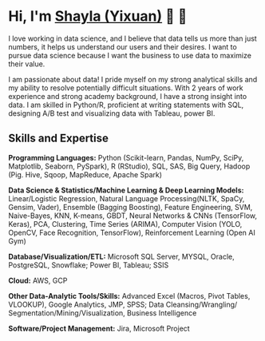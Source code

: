 

<!---
yixuanlu17/yixuanlu17 is a ✨ special ✨ repository because its `README.md` (this file) appears on your GitHub profile.
You can click the Preview link to take a look at your changes.
--->

# Hi, I'm [Shayla (Yixuan)](www.linkedin.com/in/yixuanlu17) 👋 🤟
I love working in data science, and I believe that data tells us more than just numbers, it helps us understand our users and their desires. I want to pursue data science because I want the business to use data to maximize their value.

I am passionate about data! I pride myself on my strong analytical skills and my ability to resolve potentially difficult situations. With 2 years of work experience and strong academy background, I have a strong insight into data. I am skilled in Python/R, proficient at writing statements with SQL,  designing A/B test and visualizing data with Tableau, power BI.

<!--- Current Projects (WIP)

♫ [**_Spotify Music Recommender_**](https://bw-spotify.netlify.app/) - I'm working on re-designing and improving a music recommendation engine using Spotify tracks

_Tech Stack:_ React, Node JS, AWS Amplify, Python, SQLite3


🌱 [**_Digital Garden_**](https://www.kovacova.ca/) - I'm developing a React Web App & Blog in line with the Digital Gardening philosophy
--->

## Skills and Expertise

<!---
**Data Science & Statistics/Machine Learning Models:** Linear/Logistic Regression, Natural Language Processing(NLTK, SpaCy, Gensim, Vader), Ensemble (Bagging Boosting), Feature Engineering, SVM, Naive-Bayes, KNN, K-means, GBDT, Neural Networks & CNNs (TensorFlow, Keras), Clustering, Time Series (ARIMA), Collaborative Filtering
--->

**Programming Languages:** Python (Scikit-learn, Pandas, NumPy, SciPy, Matplotlib, Seaborn, PySpark), R (RStudio), SQL, SAS, Big Query, Hadoop (Pig. Hive, Sqoop, MapReduce, Apache Spark)

**Data Science & Statistics/Machine Learning & Deep Learning Models:** Linear/Logistic Regression, Natural Language Processing(NLTK, SpaCy, Gensim, Vader), Ensemble (Bagging Boosting), Feature Engineering, SVM, Naive-Bayes, KNN, K-means, GBDT, Neural Networks & CNNs (TensorFlow, Keras), PCA, Clustering, Time Series (ARIMA), Computer Vision (YOLO, OpenCV, Face Recognition, TensorFlow), Reinforcement Learning (Open AI Gym)

**Database/Visualization/ETL:** Microsoft SQL Server, MYSQL, Oracle, PostgreSQL, Snowflake; Power BI, Tableau; SSIS

**Cloud:** AWS, GCP 

**Other Data-Analytic Tools/Skills:** Advanced Excel (Macros, Pivot Tables, VLOOKUP), Google Analytics, JMP, SPSS; Data Cleansing/Wrangling/ Segmentation/Mining/Visualization, Business Intelligence

**Software/Project Management:** Jira, Microsoft Project


